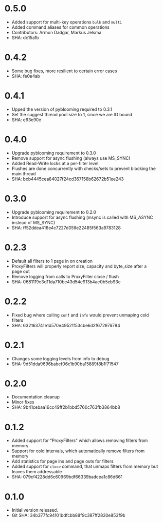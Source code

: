 # 0.5.0

 * Added support for multi-key operations `bulk` and `multi`
 * Added command aliases for common operations
 * Contributors: Armon Dadgar, Markus Jelsma
 * SHA: dc15a1b

# 0.4.2

 * Some bug fixes, more resilient to certain error cases
 * SHA: fe0e4ab

# 0.4.1
 
 * Upped the version of pyblooming required to 0.3.1
 * Set the suggest thread pool size to 1, since we are IO bound
 * SHA: e63e90e

# 0.4.0 

 * Upgrade pyblooming requirement to 0.3.0
 * Remove support for async flushing (always use MS_SYNC)
 * Added Read-Write locks at a per-filter level
 * Flushes are done concurrently with checks/sets to prevent blocking the main thread
 * SHA: bcb4445cea84027f24cd367158b62672b51ee243

# 0.3.0

 * Upgrade pyblooming requirement to 0.2.0
 * Introduce support for async flushing (msync is called with MS_ASYNC instead of MS_SYNC)
 * SHA: ff52ddea418e4c7227d056e22485f563a9783128

# 0.2.3

 * Default all filters to 1 page in on creation
 * ProxyFilters will properly report size, capacity and byte_size after a page out
 * Remove logging from calls to ProxyFilter close / flush
 * SHA: 0681119c3d11da710be43d54e913b4ae0b5eb93c

# 0.2.2

 * Fixed bug where calling `conf` and `info` would prevent unmaping cold filters
 * SHA: 632163741e1d570e49521f53cbe6d2f672976784

# 0.2.1

 * Changes some logging levels from info to debug
 * SHA: 9d51dda9696babcf06c1b90ba15889f8b1f71547

# 0.2.0

 * Documentation cleanup
 * Minor fixes
 * SHA: 9b41cebaa16cc49ff2b1bbd5760c763fb3864bb8

# 0.1.2

 * Added support for "ProxyFilters" which allows removing filters from memory
 * Support for cold intervals, which automatically remove filters from memory
 * Add statistics for page ins and page outs for filters
 * Added support for `close` command, that unmaps filters from memory but leaves them addressable
 * SHA: 079cf4228dd6c60969bdf66339badcea1c86d661

# 0.1.0

 * Initial version released.
 * Git SHA: 34b377fc94101bdfcbb88f9c387ff2830e853f9b

